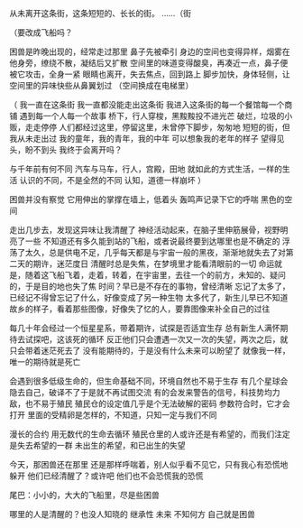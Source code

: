 从未离开这条街，这条短短的、长长的街。
……（街

（要改成飞船吗？

困兽是昨晚出现的，经常走过那里
鼻子先被牵引
身边的空间也变得异样，烟雾在他身旁，缭绕不散，凝结后又扩散
空间里的味道变得酸臭，再凑近一点，鼻子便被它攻击，全身一紧
眼睛也离开，失去焦点，回到路上
脚步加快，身体轻侧，让空间里的异味快些从鼻翼划过
（空间换成在电梯里）

（
我一直在这条街
我一直都没能走出这条街
我进入这条街的每一个餐馆每一个商铺
遇到每一个人每一个故事
桥下，行人穿梭，黑黢黢投不进光芒
破烂，垃圾的小贩，走走停停
人们都经过这里，停留这里，未曾停下脚步，匆匆地
短短的街，但我从未走出过
我的童年，我的青年，我的中年
可以想象我的老年的样子
望得见头，盼不到头
我终于会离开吗？

与千年前有何不同
汽车与马车，行人，宫殿，田地
就如此的方式生活，一样的生活
认识的不同，不是全然的不同
认知，道德一样崩坏
）

困兽并没有察觉
它用伸出的掌撑在墙上，低着头
轰鸣声记录下它的呼喘
黑色的空间

走出几步去，发现这异味让我清醒了
神经活动起来，在脑子里伸筋展骨，视野明亮了一些
不知道还有多久能到站的飞船，或者说最终要到达哪里也是不确定的
浮荡了太久，总是供电不足，几乎每天都是与宇宙一般的黑夜，渐渐地就失去了对第二天的期许，迷茫度日
清醒时总是失焦，在梦境里才能看清眼前的一切
命运就是，随着这飞船飞着，走着，转着，在宇宙里，去往一个的前方，未知的、疑问的，于是目的地也失了焦
时间？早已是不存在的事物，曾经清晰
忘记了太多了，已经记不得曾忘记了什么，好像变成了另一种生物
太多代了，新生儿早已不知道故乡的样子，看着那些图像，好像失了忆的人，要靠图像来补全自己的过往

每几十年会经过一个恒星星系，带着期许，试探是否适宜生存
总有新生人满怀期待去试探吧，这该死的循环
反正他们只会遭遇一次又一次的失望，两次之后，就只会带着迷茫死去了
没有能期待的，于是没有什么未来可以盼望了
就像我一样，唯一的期待就是死亡

会遇到很多低级生命的，但生命基础不同，环境自然也不易于生存
有几个星球会隐去自己，破译不了于是就不再试图交流
有的会发来警告的信号，科技势均力敌，也不易于殖民
殖民仓的设定值几乎是个无法破解的密码
参数符合时，它才会打开
里面的受精卵是怎样的，不知道，只知一定与我们不同

漫长的合约
用无数代的生命去循环
殖民仓里的人或许还是有希望的，而我们注定是失去希望的一群
未出生的希望，和已出生的失望

今天，那困兽还在那里
还是那样呼喘着，别人似乎看不见它，只有我心有恐慌地躲开
他们已经清醒了？或许吧
他们也不会恐慌我的恐慌






尾巴：小小的，大大的飞船里，尽是些困兽

哪里的人是清醒的？也没人知晓的
继承性
未来
不知何方
自己就是困兽